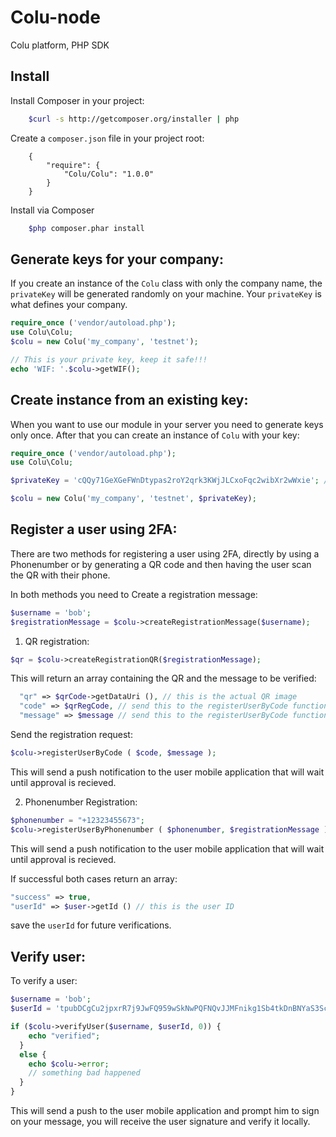 # Colu-node
Colu platform, PHP SDK

## Install

Install Composer in your project:
```bash
    $curl -s http://getcomposer.org/installer | php
```
Create a `composer.json` file in your project root:
```code
    {
        "require": {
            "Colu/Colu": "1.0.0"
        }
    }
```
Install via Composer
```bash
    $php composer.phar install
```

## Generate keys for your company:
If you create an instance of the ```Colu``` class with only the company name, the ```privateKey``` will be generated randomly on your machine.
Your ```privateKey``` is what defines your company.

```php
require_once ('vendor/autoload.php');
use Colu\Colu;
$colu = new Colu('my_company', 'testnet');

// This is your private key, keep it safe!!!
echo 'WIF: '.$colu->getWIF();
```

## Create instance from an existing key:
When you want to use our module in your server you need to generate keys only once. After that you can create an instance of ```Colu``` with your key:

```php
require_once ('vendor/autoload.php');
use Colu\Colu;

$privateKey = 'cQQy71GeXGeFWnDtypas2roY2qrk3KWjJLCxoFqc2wibXr2wWxie'; // this is the WIF version of a private key

$colu = new Colu('my_company', 'testnet', $privateKey);
```

## Register a user using 2FA:
There are two methods for registering a user using 2FA, directly by using a Phonenumber or by generating a QR code and then having the user scan the QR with their phone.

In both methods you need to Create a registration message:

  ```php
  $username = 'bob';
  $registrationMessage = $colu->createRegistrationMessage($username);
  ```  
  
1. QR registration:
  ```php
  $qr = $colu->createRegistrationQR($registrationMessage);
  ```  
  This will return an array containing the QR and the message to be verified:
  ```php
	"qr" => $qrCode->getDataUri (), // this is the actual QR image
	"code" => $qrRegCode, // send this to the registerUserByCode function
	"message" => $message // send this to the registerUserByCode function 
  ```
  Send the registration request:
  ```php
  $colu->registerUserByCode ( $code, $message );
  ```
  This will send a push notification to the user mobile application that will wait until approval is recieved.

2. Phonenumber Registration:
  ```php
  $phonenumber = "+12323455673";
  $colu->registerUserByPhonenumber ( $phonenumber, $registrationMessage );
  ```
  This will send a push notification to the user mobile application that will wait until approval is recieved.
  
If successful both cases return an array:
```php
"success" => true,
"userId" => $user->getId () // this is the user ID
```
save the ```userId``` for future verifications.

## Verify user:
To verify a user:
```php
$username = 'bob';
$userId = 'tpubDCgCu2jpxrR7j9JwFQ959wSkNwPQFNQvJJMFnikg1Sb4tkDnBNYaS3Sc1BxKL71hk3jPkQStEY1VE9mTaQjF8kDfEhzxjWid7eVK5F7nWi5';

if ($colu->verifyUser($username, $userId, 0)) {
    echo "verified";
  }
  else {
    echo $colu->error;
    // something bad happened
  }
}
```
This will send a push to the user mobile application and prompt him to sign on your message, you will receive the user signature and verify it locally.
